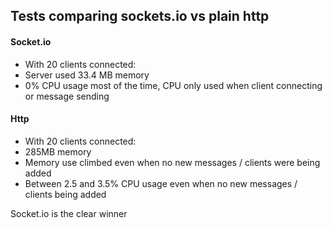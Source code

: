 ## Tests comparing sockets.io vs plain http

#### Socket.io
- With 20 clients connected:
- Server used 33.4 MB memory
- 0% CPU usage most of the time, CPU only used when client connecting or message sending

#### Http
- With 20 clients connected:
- 285MB memory
- Memory use climbed even when no new messages / clients were being added
- Between 2.5 and 3.5% CPU usage even when no new messages / clients being added

Socket.io is the clear winner
